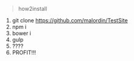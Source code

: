 > how2install

1. git clone https://github.com/malordin/TestSite
2. npm i
3. bower i
4. gulp
5. ????
6. PROFIT!!!